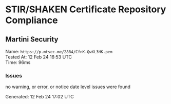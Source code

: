 # STIR/SHAKEN Certificate Repository Compliance

## Martini Security

Name: `https://p.mtsec.me/2884/CfnK-QwXL3HK.pem`\
Tested At: 12 Feb 24 16:53 UTC\
Time: 96ms

### Issues

no warning, or error, or notice date level issues were found

Generated: 12 Feb 24 17:02 UTC